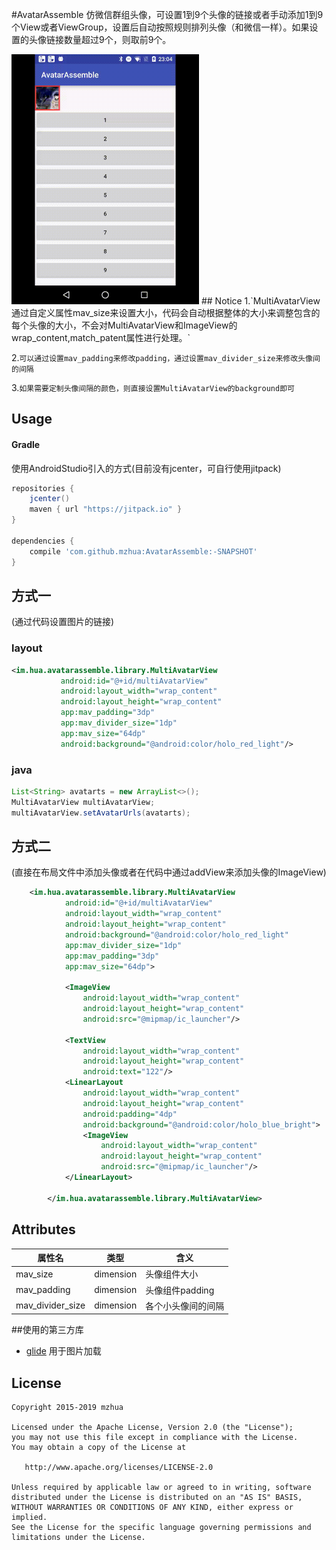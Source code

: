#AvatarAssemble
仿微信群组头像，可设置1到9个头像的链接或者手动添加1到9个View或者ViewGroup，设置后自动按照规则排列头像（和微信一样）。如果设置的头像链接数量超过9个，则取前9个。

<img src="art/demo.gif" alt="1" width="300px"/>
## Notice
1.`MultiAvatarView通过自定义属性mav_size来设置大小，代码会自动根据整体的大小来调整包含的每个头像的大小，不会对MultiAvatarView和ImageView的wrap_content,match_patent属性进行处理。`

2.`可以通过设置mav_padding来修改padding，通过设置mav_divider_size来修改头像间的间隔`

3.`如果需要定制头像间隔的颜色，则直接设置MultiAvatarView的background即可`

## Usage
#### Gradle
使用AndroidStudio引入的方式(目前没有jcenter，可自行使用jitpack)

```groovy
repositories {
    jcenter()
    maven { url "https://jitpack.io" }
}

dependencies {
    compile 'com.github.mzhua:AvatarAssemble:-SNAPSHOT'
}
```
## 方式一
(通过代码设置图片的链接)
### layout
 ```xml
 <im.hua.avatarassemble.library.MultiAvatarView
            android:id="@+id/multiAvatarView"
            android:layout_width="wrap_content"
            android:layout_height="wrap_content"
            app:mav_padding="3dp"
            app:mav_divider_size="1dp"
            app:mav_size="64dp"
            android:background="@android:color/holo_red_light"/>
 ```
### java
 ``` java
 List<String> avatarts = new ArrayList<>();
 MultiAvatarView multiAvatarView;
 multiAvatarView.setAvatarUrls(avatarts);
 ```
 
## 方式二
(直接在布局文件中添加头像或者在代码中通过addView来添加头像的ImageView)


```xml
	<im.hua.avatarassemble.library.MultiAvatarView
            android:id="@+id/multiAvatarView"
            android:layout_width="wrap_content"
            android:layout_height="wrap_content"
            android:background="@android:color/holo_red_light"
            app:mav_divider_size="1dp"
            app:mav_padding="3dp"
            app:mav_size="64dp">

            <ImageView
                android:layout_width="wrap_content"
                android:layout_height="wrap_content"
                android:src="@mipmap/ic_launcher"/>

            <TextView
                android:layout_width="wrap_content"
                android:layout_height="wrap_content"
                android:text="122"/>
            <LinearLayout
                android:layout_width="wrap_content"
                android:layout_height="wrap_content"
                android:padding="4dp"
                android:background="@android:color/holo_blue_bright">
                <ImageView
                    android:layout_width="wrap_content"
                    android:layout_height="wrap_content"
                    android:src="@mipmap/ic_launcher"/>
            </LinearLayout>

        </im.hua.avatarassemble.library.MultiAvatarView>
```
## Attributes

属性名 | 类型 | 含义
-------|------|-----
mav_size | dimension|头像组件大小
mav_padding | dimension|头像组件padding
mav_divider_size | dimension|各个小头像间的间隔

##使用的第三方库
- [glide](https://github.com/bumptech/glide)   用于图片加载

## License
    Copyright 2015-2019 mzhua

    Licensed under the Apache License, Version 2.0 (the "License");
    you may not use this file except in compliance with the License.
    You may obtain a copy of the License at

       http://www.apache.org/licenses/LICENSE-2.0

    Unless required by applicable law or agreed to in writing, software
    distributed under the License is distributed on an "AS IS" BASIS,
    WITHOUT WARRANTIES OR CONDITIONS OF ANY KIND, either express or implied.
    See the License for the specific language governing permissions and
    limitations under the License.
